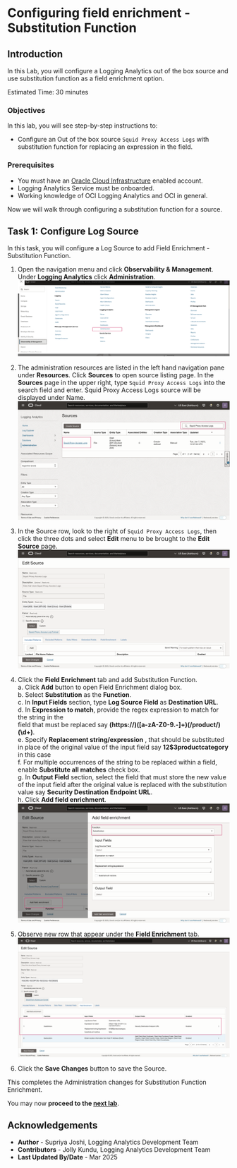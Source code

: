 # Configuring field enrichment - Substitution Function

## Introduction

In this Lab, you will configure a Logging Analytics out of the box source and use substitution function as a field enrichment option.

Estimated Time: 30 minutes

### Objectives

In this lab, you will see step-by-step instructions to:

* Configure an Out of the box source  `Squid Proxy Access Logs` with substitution function for replacing an expression in the field.
 

### Prerequisites

* You must have an [Oracle Cloud Infrastructure](https://cloud.oracle.com/en_US/cloud-infrastructure) enabled account.
* Logging Analytics Service must be onboarded.
* Working knowledge of OCI Logging Analytics and OCI in general.


Now we will walk through configuring a substitution function for a source.

## **Task 1:**  Configure Log Source
In this task, you will configure a Log Source to add Field Enrichment - Substitution Function.

1. Open the navigation menu and click **Observability & Management**. Under **Logging Analytics** click **Administration**.
![](./images/oci-console-menu-la-admin.jpg " ")

2. The administration resources are listed in the left hand navigation pane under **Resources**. Click **Sources** to open source listing page. In the **Sources** page in the upper right, type `Squid Proxy Access Logs` into the search field and enter. Squid Proxy Access Logs source will be displayed under Name.
![](./images/admin-source-search.jpg " ")

3. In the Source row, look to the right of `Squid Proxy Access Logs`, then click the three dots and select **Edit** menu to be brought to the **Edit Source** page.
![](./images/admin-source-edit.jpg " ")

4. Click the **Field Enrichment** tab and add Substitution Function.</br>
      a. Click **Add** button to open Field Enrichment dialog box.</br>
      b. Select **Substitution** as the **Function**.</br>
      c. In **Input Fields** section, type **Log Source Field** as **Destination URL**.</br>
      d. In **Expression to match**, provide the regex expression to match for the string in the    
         field that must be replaced say **(https:\/\/)([a-zA-Z0-9.-]+)(\/product\/)(\d+)**.</br>
      e. Specify **Replacement string/expression** , that should be  substituted in place of the original 
         value of the input field say  **$1$2$3productcategory** in this case</br>
      f. For multiple occurrences of the string to be replaced within a field, enable **Substitute all matches** 
         check box.</br> 
      g. In **Output Field** section, select the field that must store the new value of the input field after 
         the original value is replaced with the substitution value say **Security Destination Endpoint URL**.</br>
      h. Click **Add field enrichment**. 
      ![](./images/admin-source-edit-field-enrichment.jpg " ")

5. Observe new row that appear under the **Field Enrichment** tab.
![](./images/admin-source-edit-field-enrichment-final.jpg " ")

6. Click the **Save Changes** button to save the Source.

This completes the Administration changes for Substitution Function Enrichment.

You may now **proceed to the [next lab](#next)**.

## Acknowledgements
* **Author** - Supriya Joshi, Logging Analytics Development Team
* **Contributors** -  Jolly Kundu, Logging Analytics Development Team
* **Last Updated By/Date** - Mar 2025
